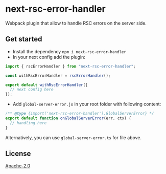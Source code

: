 # next-rsc-error-handler

Webpack plugin that allow to handle RSC errors on the server side.

## Get started

- Install the dependency `npm i next-rsc-error-handler`
- In your next config add the plugin:

```javascript
import { rscErrorHandler } from "next-rsc-error-handler";

const withRscErrorHandler = rscErrorHandler();

export default withRscErrorHandler({
  // next config here
});
```

- Add `global-server-error.js` in your root folder with following content:

```javascript
/** @type {import('next-rsc-error-handler').GlobalServerError} */
export default function onGlobalServerError(err, ctx) {
  // handling here
}
```

Alternatively, you can use `global-server-error.ts` for file above.

## License

[Apache-2.0](https://choosealicense.com/licenses/apache-2.0/)

